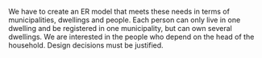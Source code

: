 We have to create an ER model that meets these needs in terms of municipalities, dwellings and people. Each person can only live in one dwelling and be registered in one municipality, but can own several dwellings. We are interested in the people who depend on the head of the household. Design decisions must be justified.
